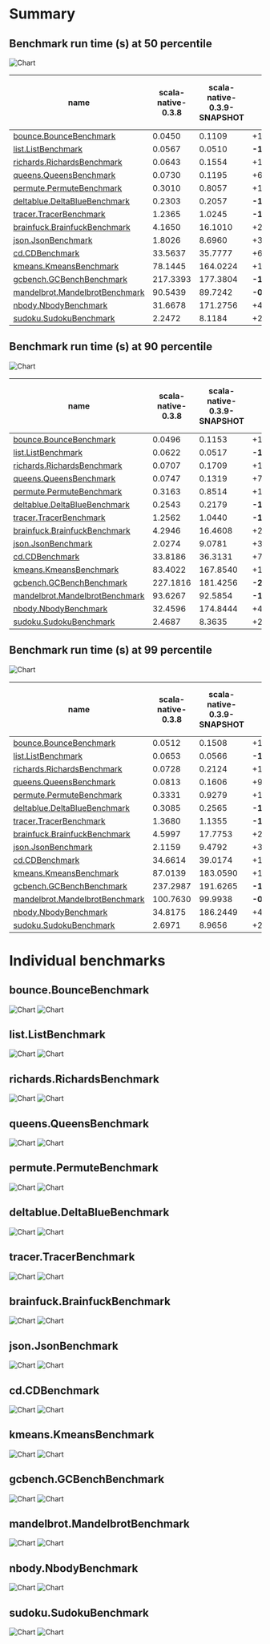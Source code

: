 # Summary
## Benchmark run time (s) at 50 percentile 
![Chart](relative_percentile_50.png)

|name | scala-native-0.3.8 | scala-native-0.3.9-SNAPSHOT |  | scala-native-0.3.9-SNAPSHOT-thin-lto | |
| -- | -- | -- | -- | -- | -- |
|[bounce.BounceBenchmark](#bouncebouncebenchmark)|0.0450|0.1109|+146.14%|0.0855|+89.83%|
|[list.ListBenchmark](#listlistbenchmark)|0.0567|0.0510|__-10.05%__|0.0535|__-5.69%__|
|[richards.RichardsBenchmark](#richardsrichardsbenchmark)|0.0643|0.1554|+141.67%|0.1385|+115.33%|
|[queens.QueensBenchmark](#queensqueensbenchmark)|0.0730|0.1195|+63.65%|0.1072|+46.79%|
|[permute.PermuteBenchmark](#permutepermutebenchmark)|0.3010|0.8057|+167.67%|0.6324|+110.11%|
|[deltablue.DeltaBlueBenchmark](#deltabluedeltabluebenchmark)|0.2303|0.2057|__-10.66%__|0.1951|__-15.27%__|
|[tracer.TracerBenchmark](#tracertracerbenchmark)|1.2365|1.0245|__-17.14%__|0.6963|__-43.69%__|
|[brainfuck.BrainfuckBenchmark](#brainfuckbrainfuckbenchmark)|4.1650|16.1010|+286.58%|12.5422|+201.13%|
|[json.JsonBenchmark](#jsonjsonbenchmark)|1.8026|8.6960|+382.42%|6.7904|+276.70%|
|[cd.CDBenchmark](#cdcdbenchmark)|33.5637|35.7777|+6.60%|28.9308|__-13.80%__|
|[kmeans.KmeansBenchmark](#kmeanskmeansbenchmark)|78.1445|164.0224|+109.90%|127.2604|+62.85%|
|[gcbench.GCBenchBenchmark](#gcbenchgcbenchbenchmark)|217.3393|177.3804|__-18.39%__|103.4319|__-52.41%__|
|[mandelbrot.MandelbrotBenchmark](#mandelbrotmandelbrotbenchmark)|90.5439|89.7242|__-0.91%__|89.6623|__-0.97%__|
|[nbody.NbodyBenchmark](#nbodynbodybenchmark)|31.6678|171.2756|+440.85%|107.1752|+238.44%|
|[sudoku.SudokuBenchmark](#sudokusudokubenchmark)|2.2472|8.1184|+261.27%|6.9667|+210.02%|
## Benchmark run time (s) at 90 percentile 
![Chart](relative_percentile_90.png)

|name | scala-native-0.3.8 | scala-native-0.3.9-SNAPSHOT |  | scala-native-0.3.9-SNAPSHOT-thin-lto | |
| -- | -- | -- | -- | -- | -- |
|[bounce.BounceBenchmark](#bouncebouncebenchmark)|0.0496|0.1153|+132.57%|0.0909|+83.20%|
|[list.ListBenchmark](#listlistbenchmark)|0.0622|0.0517|__-16.86%__|0.0569|__-8.52%__|
|[richards.RichardsBenchmark](#richardsrichardsbenchmark)|0.0707|0.1709|+141.70%|0.1454|+105.58%|
|[queens.QueensBenchmark](#queensqueensbenchmark)|0.0747|0.1319|+76.72%|0.1174|+57.28%|
|[permute.PermuteBenchmark](#permutepermutebenchmark)|0.3163|0.8514|+169.14%|0.6706|+111.97%|
|[deltablue.DeltaBlueBenchmark](#deltabluedeltabluebenchmark)|0.2543|0.2179|__-14.31%__|0.2133|__-16.12%__|
|[tracer.TracerBenchmark](#tracertracerbenchmark)|1.2562|1.0440|__-16.89%__|0.7150|__-43.08%__|
|[brainfuck.BrainfuckBenchmark](#brainfuckbrainfuckbenchmark)|4.2946|16.4608|+283.29%|12.9007|+200.39%|
|[json.JsonBenchmark](#jsonjsonbenchmark)|2.0274|9.0781|+347.76%|7.0608|+248.26%|
|[cd.CDBenchmark](#cdcdbenchmark)|33.8186|36.3131|+7.38%|29.5307|__-12.68%__|
|[kmeans.KmeansBenchmark](#kmeanskmeansbenchmark)|83.4022|167.8540|+101.26%|138.2766|+65.79%|
|[gcbench.GCBenchBenchmark](#gcbenchgcbenchbenchmark)|227.1816|181.4256|__-20.14%__|106.1427|__-53.28%__|
|[mandelbrot.MandelbrotBenchmark](#mandelbrotmandelbrotbenchmark)|93.6267|92.5854|__-1.11%__|91.3995|__-2.38%__|
|[nbody.NbodyBenchmark](#nbodynbodybenchmark)|32.4596|174.8444|+438.65%|116.9630|+260.33%|
|[sudoku.SudokuBenchmark](#sudokusudokubenchmark)|2.4687|8.3635|+238.78%|7.1396|+189.21%|
## Benchmark run time (s) at 99 percentile 
![Chart](relative_percentile_99.png)

|name | scala-native-0.3.8 | scala-native-0.3.9-SNAPSHOT |  | scala-native-0.3.9-SNAPSHOT-thin-lto | |
| -- | -- | -- | -- | -- | -- |
|[bounce.BounceBenchmark](#bouncebouncebenchmark)|0.0512|0.1508|+194.40%|0.1181|+130.53%|
|[list.ListBenchmark](#listlistbenchmark)|0.0653|0.0566|__-13.28%__|0.0592|__-9.30%__|
|[richards.RichardsBenchmark](#richardsrichardsbenchmark)|0.0728|0.2124|+191.88%|0.1756|+141.27%|
|[queens.QueensBenchmark](#queensqueensbenchmark)|0.0813|0.1606|+97.47%|0.1414|+73.90%|
|[permute.PermuteBenchmark](#permutepermutebenchmark)|0.3331|0.9279|+178.60%|0.7205|+116.31%|
|[deltablue.DeltaBlueBenchmark](#deltabluedeltabluebenchmark)|0.3085|0.2565|__-16.87%__|0.2433|__-21.13%__|
|[tracer.TracerBenchmark](#tracertracerbenchmark)|1.3680|1.1355|__-17.00%__|0.7739|__-43.43%__|
|[brainfuck.BrainfuckBenchmark](#brainfuckbrainfuckbenchmark)|4.5997|17.7753|+286.45%|13.8772|+201.70%|
|[json.JsonBenchmark](#jsonjsonbenchmark)|2.1159|9.4792|+348.00%|7.5844|+258.45%|
|[cd.CDBenchmark](#cdcdbenchmark)|34.6614|39.0174|+12.57%|31.7777|__-8.32%__|
|[kmeans.KmeansBenchmark](#kmeanskmeansbenchmark)|87.0139|183.0590|+110.38%|145.2388|+66.91%|
|[gcbench.GCBenchBenchmark](#gcbenchgcbenchbenchmark)|237.2987|191.6265|__-19.25%__|110.6582|__-53.37%__|
|[mandelbrot.MandelbrotBenchmark](#mandelbrotmandelbrotbenchmark)|100.7630|99.9938|__-0.76%__|98.9905|__-1.76%__|
|[nbody.NbodyBenchmark](#nbodynbodybenchmark)|34.8175|186.2449|+434.92%|121.4353|+248.78%|
|[sudoku.SudokuBenchmark](#sudokusudokubenchmark)|2.6971|8.9656|+232.42%|7.4168|+174.99%|
# Individual benchmarks
## bounce.BounceBenchmark
![Chart](percentile_bounce.BounceBenchmark.png)
![Chart](example_run_3_bounce.BounceBenchmark.png)
## list.ListBenchmark
![Chart](percentile_list.ListBenchmark.png)
![Chart](example_run_3_list.ListBenchmark.png)
## richards.RichardsBenchmark
![Chart](percentile_richards.RichardsBenchmark.png)
![Chart](example_run_3_richards.RichardsBenchmark.png)
## queens.QueensBenchmark
![Chart](percentile_queens.QueensBenchmark.png)
![Chart](example_run_3_queens.QueensBenchmark.png)
## permute.PermuteBenchmark
![Chart](percentile_permute.PermuteBenchmark.png)
![Chart](example_run_3_permute.PermuteBenchmark.png)
## deltablue.DeltaBlueBenchmark
![Chart](percentile_deltablue.DeltaBlueBenchmark.png)
![Chart](example_run_3_deltablue.DeltaBlueBenchmark.png)
## tracer.TracerBenchmark
![Chart](percentile_tracer.TracerBenchmark.png)
![Chart](example_run_3_tracer.TracerBenchmark.png)
## brainfuck.BrainfuckBenchmark
![Chart](percentile_brainfuck.BrainfuckBenchmark.png)
![Chart](example_run_3_brainfuck.BrainfuckBenchmark.png)
## json.JsonBenchmark
![Chart](percentile_json.JsonBenchmark.png)
![Chart](example_run_3_json.JsonBenchmark.png)
## cd.CDBenchmark
![Chart](percentile_cd.CDBenchmark.png)
![Chart](example_run_3_cd.CDBenchmark.png)
## kmeans.KmeansBenchmark
![Chart](percentile_kmeans.KmeansBenchmark.png)
![Chart](example_run_3_kmeans.KmeansBenchmark.png)
## gcbench.GCBenchBenchmark
![Chart](percentile_gcbench.GCBenchBenchmark.png)
![Chart](example_run_3_gcbench.GCBenchBenchmark.png)
## mandelbrot.MandelbrotBenchmark
![Chart](percentile_mandelbrot.MandelbrotBenchmark.png)
![Chart](example_run_3_mandelbrot.MandelbrotBenchmark.png)
## nbody.NbodyBenchmark
![Chart](percentile_nbody.NbodyBenchmark.png)
![Chart](example_run_3_nbody.NbodyBenchmark.png)
## sudoku.SudokuBenchmark
![Chart](percentile_sudoku.SudokuBenchmark.png)
![Chart](example_run_3_sudoku.SudokuBenchmark.png)
